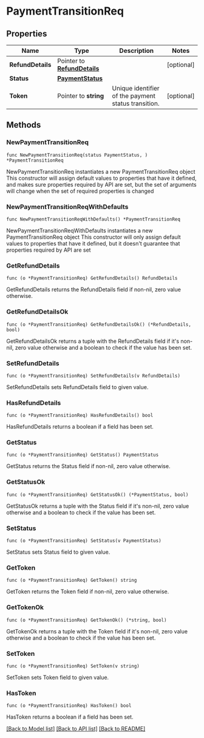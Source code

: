 # PaymentTransitionReq

## Properties

Name | Type | Description | Notes
------------ | ------------- | ------------- | -------------
**RefundDetails** | Pointer to [**RefundDetails**](RefundDetails.md) |  | [optional] 
**Status** | [**PaymentStatus**](PaymentStatus.md) |  | 
**Token** | Pointer to **string** | Unique identifier of the payment status transition. | [optional] 

## Methods

### NewPaymentTransitionReq

`func NewPaymentTransitionReq(status PaymentStatus, ) *PaymentTransitionReq`

NewPaymentTransitionReq instantiates a new PaymentTransitionReq object
This constructor will assign default values to properties that have it defined,
and makes sure properties required by API are set, but the set of arguments
will change when the set of required properties is changed

### NewPaymentTransitionReqWithDefaults

`func NewPaymentTransitionReqWithDefaults() *PaymentTransitionReq`

NewPaymentTransitionReqWithDefaults instantiates a new PaymentTransitionReq object
This constructor will only assign default values to properties that have it defined,
but it doesn't guarantee that properties required by API are set

### GetRefundDetails

`func (o *PaymentTransitionReq) GetRefundDetails() RefundDetails`

GetRefundDetails returns the RefundDetails field if non-nil, zero value otherwise.

### GetRefundDetailsOk

`func (o *PaymentTransitionReq) GetRefundDetailsOk() (*RefundDetails, bool)`

GetRefundDetailsOk returns a tuple with the RefundDetails field if it's non-nil, zero value otherwise
and a boolean to check if the value has been set.

### SetRefundDetails

`func (o *PaymentTransitionReq) SetRefundDetails(v RefundDetails)`

SetRefundDetails sets RefundDetails field to given value.

### HasRefundDetails

`func (o *PaymentTransitionReq) HasRefundDetails() bool`

HasRefundDetails returns a boolean if a field has been set.

### GetStatus

`func (o *PaymentTransitionReq) GetStatus() PaymentStatus`

GetStatus returns the Status field if non-nil, zero value otherwise.

### GetStatusOk

`func (o *PaymentTransitionReq) GetStatusOk() (*PaymentStatus, bool)`

GetStatusOk returns a tuple with the Status field if it's non-nil, zero value otherwise
and a boolean to check if the value has been set.

### SetStatus

`func (o *PaymentTransitionReq) SetStatus(v PaymentStatus)`

SetStatus sets Status field to given value.


### GetToken

`func (o *PaymentTransitionReq) GetToken() string`

GetToken returns the Token field if non-nil, zero value otherwise.

### GetTokenOk

`func (o *PaymentTransitionReq) GetTokenOk() (*string, bool)`

GetTokenOk returns a tuple with the Token field if it's non-nil, zero value otherwise
and a boolean to check if the value has been set.

### SetToken

`func (o *PaymentTransitionReq) SetToken(v string)`

SetToken sets Token field to given value.

### HasToken

`func (o *PaymentTransitionReq) HasToken() bool`

HasToken returns a boolean if a field has been set.


[[Back to Model list]](../README.md#documentation-for-models) [[Back to API list]](../README.md#documentation-for-api-endpoints) [[Back to README]](../README.md)


